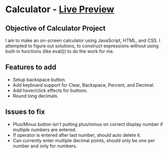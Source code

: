 # Calculator - [Live Preview](https://robisonwebdev.github.io/Calculator/)

## Objective of Calculator Project
I am to make an on-screen calculator using JavaScript, HTML, and CSS. I attempted to figure out solutions, to construct expressions without using
built-in functions (like eval()) to do the work for me. 

## Features to add
- Setup backspace button.
- Add keyboard support for Clear, Backspace, Percent, and Decimal.
- Add hover/click effects for buttons.
- Round long decimals.

## Issues to fix
- Plus/Minus button isn't putting plus/minus on correct display number if multiple numbers are entered.
- If operator is entered after last number, should auto delete it.
- Can currently enter multiple decimal points, should only be one per number and only for numbers.